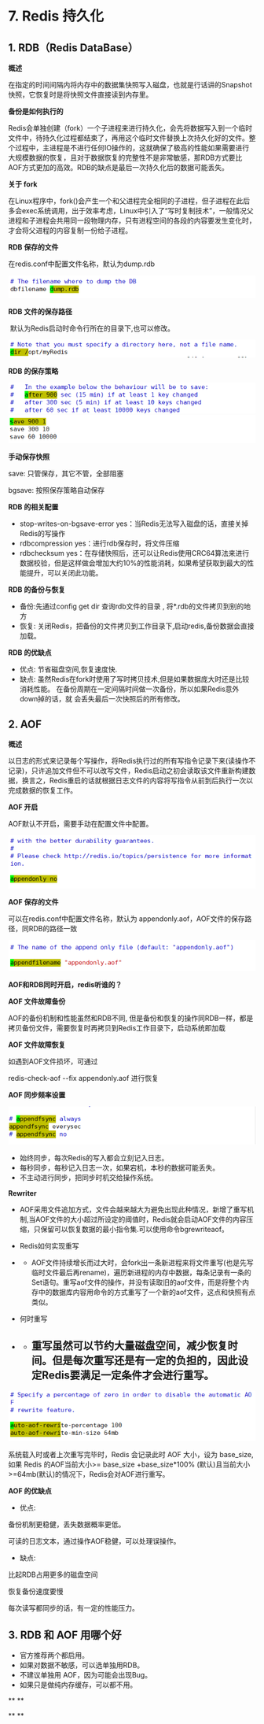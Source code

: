 # 7. Redis 持久化

## 1. RDB（Redis DataBase）

**概述**

在指定的时间间隔内将内存中的数据集快照写入磁盘，也就是行话讲的Snapshot快照，它恢复时是将快照文件直接读到内存里。



**备份是如何执行的**

Redis会单独创建（fork）一个子进程来进行持久化，会先将数据写入到一个临时文件中，待持久化过程都结束了，再用这个临时文件替换上次持久化好的文件。整个过程中，主进程是不进行任何IO操作的，这就确保了极高的性能如果需要进行大规模数据的恢复，且对于数据恢复的完整性不是非常敏感，那RDB方式要比AOF方式更加的高效。RDB的缺点是最后一次持久化后的数据可能丢失。



**关于 fork** 

在Linux程序中，fork()会产生一个和父进程完全相同的子进程，但子进程在此后多会exec系统调用，出于效率考虑，Linux中引入了“写时复制技术”，一般情况父进程和子进程会共用同一段物理内存，只有进程空间的各段的内容要发生变化时，才会将父进程的内容复制一份给子进程。



 **RDB 保存的文件**

在redis.conf中配置文件名称，默认为dump.rdb

![image.png](../../imgs/1576572989575-8da35828-8b0a-414e-bf55-ee19c0a0e9dd.png)



**RDB 文件的保存路径**

​    默认为Redis启动时命令行所在的目录下,也可以修改。

![image.png](../../imgs/1576573010208-24d6a05d-7102-40cd-88c1-3c84fa354565.png)



**RDB 的保存策略**

![image.png](../../imgs/1576573083269-9fc13138-7fea-4ffb-8542-5b2f1870ea90.png)![image.png](../../imgs/1576573098420-c559b288-eed5-49c9-b8e3-3fa4666c79b9.png)



**手动保存快照**

save: 只管保存，其它不管，全部阻塞

bgsave: 按照保存策略自动保存



**RDB 的相关配置**

- stop-writes-on-bgsave-error yes：当Redis无法写入磁盘的话，直接关掉Redis的写操作
- rdbcompression yes：进行rdb保存时，将文件压缩
- rdbchecksum yes：在存储快照后，还可以让Redis使用CRC64算法来进行数据校验，但是这样做会增加大约10%的性能消耗，如果希望获取到最大的性能提升，可以关闭此功能。



**RDB 的备份与恢复**

- 备份:先通过config get dir  查询rdb文件的目录 , 将*.rdb的文件拷贝到别的地方
- 恢复: 关闭Redis，把备份的文件拷贝到工作目录下,启动redis,备份数据会直接加载。



**RDB 的优缺点** 

- 优点: 节省磁盘空间,恢复速度快.
- 缺点: 虽然Redis在fork时使用了写时拷贝技术,但是如果数据庞大时还是比较消耗性能。	 在备份周期在一定间隔时间做一次备份，所以如果Redis意外down掉的话，就 会丢失最后一次快照后的所有修改。







## 2. AOF

**概述**

以日志的形式来记录每个写操作，将Redis执行过的所有写指令记录下来(读操作不记录)，只许追加文件但不可以改写文件，Redis启动之初会读取该文件重新构建数据，换言之，Redis重启的话就根据日志文件的内容将写指令从前到后执行一次以完成数据的恢复工作。



**AOF 开启** 

AOF默认不开启，需要手动在配置文件中配置。

![image.png](../../imgs/1576573446111-29771245-a856-402d-8191-9b4498e3c1dc.png)



**AOF 保存的文件** 

可以在redis.conf中配置文件名称，默认为 appendonly.aof，AOF文件的保存路径，同RDB的路径一致

![image.png](../../imgs/1576573498086-62f03889-f36b-47c8-8c41-d9ca3df88551.png)



**AOF和RDB同时开启，redis听谁的？**



**AOF 文件故障备份**

AOF的备份机制和性能虽然和RDB不同, 但是备份和恢复的操作同RDB一样，都是拷贝备份文件，需要恢复时再拷贝到Redis工作目录下，启动系统即加载



**AOF 文件故障恢复**

如遇到AOF文件损坏，可通过

redis-check-aof  --fix  appendonly.aof  进行恢复



**AOF 同步频率设置**

**![image.png](../../imgs/1576573627039-87e0e3e4-34d5-4d48-a519-c17ec904c89d.png)**

- 始终同步，每次Redis的写入都会立刻记入日志。
- 每秒同步，每秒记入日志一次，如果宕机，本秒的数据可能丢失。
- 不主动进行同步，把同步时机交给操作系统。



**Rewriter**

- AOF采用文件追加方式，文件会越来越大为避免出现此种情况，新增了重写机制,当AOF文件的大小超过所设定的阈值时，Redis就会启动AOF文件的内容压缩，只保留可以恢复数据的最小指令集.可以使用命令bgrewriteaof。
- Redis如何实现重写

- - AOF文件持续增长而过大时，会fork出一条新进程来将文件重写(也是先写临时文件最后再rename)，遍历新进程的内存中数据，每条记录有一条的Set语句。重写aof文件的操作，并没有读取旧的aof文件，而是将整个内存中的数据库内容用命令的方式重写了一个新的aof文件，这点和快照有点类似。

- 何时重写

- - 重写虽然可以节约大量磁盘空间，减少恢复时间。但是每次重写还是有一定的负担的，因此设定Redis要满足一定条件才会进行重写。
    - 

![image.png](../../imgs/1576573735395-0e995460-eb96-40b5-ac7e-df74fc7c6831.png)



系统载入时或者上次重写完毕时，Redis 会记录此时 AOF 大小，设为 base_size,如果 Redis 的AOF当前大小>= base_size +base_size*100% (默认)且当前大小>=64mb(默认)的情况下，Redis会对AOF进行重写。



**AOF 的优缺点**

- 优点:

备份机制更稳健，丢失数据概率更低。

可读的日志文本，通过操作AOF稳健，可以处理误操作。

- 缺点:

比起RDB占用更多的磁盘空间

恢复备份速度要慢

每次读写都同步的话，有一定的性能压力。







## 3. RDB 和 AOF 用哪个好

- 官方推荐两个都启用。
- 如果对数据不敏感，可以选单独用RDB。
- 不建议单独用 AOF，因为可能会出现Bug。
- 如果只是做纯内存缓存，可以都不用。



**
**



**
**